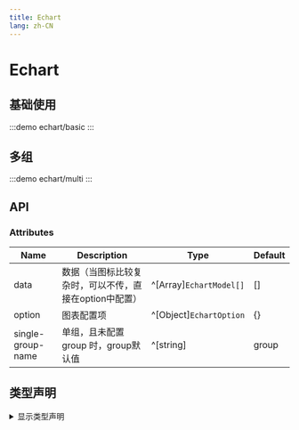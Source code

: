 ```yaml
---
title: Echart
lang: zh-CN
---
```


# Echart

## 基础使用

:::demo
echart/basic
:::

## 多组

:::demo
echart/multi
:::

## API

### Attributes

| Name              | Description                                            | Type                    | Default |
| ----------------- | ------------------------------------------------------ | ----------------------- | ------- |
| data              | 数据（当图标比较复杂时，可以不传，直接在option中配置） | ^[Array]`EchartModel[]` | []      |
| option            | 图表配置项                                             | ^[Object]`EchartOption` | {}      |
| single-group-name | 单组，且未配置group 时，group默认值                    | ^[string]               | group   |

## 类型声明

<details>
  <summary>显示类型声明</summary>

```ts
type EchartModel = {
  name: number | string
  value: number | string
  group?: number | string
  [propName: string]: any
}
```

</details>
